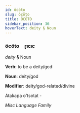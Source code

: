 ```yaml
---
id: öcöto
slug: öcöto
title: ÖCÖTO
sidebar_position: 36
hoverText: deity § Noun
---
```


### öcöto&emsp;<span kind="abugida">ɽıꞇıc</span>

*deity* **§** Noun

**Verb**: to be a deity/god

**Noun**: deity/god

**Modifier**: deity/god-related/divine

Atakapa o'tsotat -

*Misc Language Family*